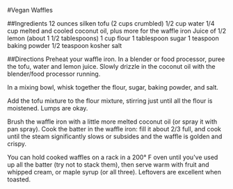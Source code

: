 #Vegan Waffles

##Ingredients
12 ounces silken tofu (2 cups crumbled)
1/2 cup water
1/4 cup melted and cooled coconut oil, plus more for the waffle iron
Juice of 1/2 lemon (about 1 1/2 tablespoons)
1 cup flour
1 tablespoon sugar
1 teaspoon baking powder
1/2 teaspoon kosher salt

##Directions
Preheat your waffle iron. In a blender or food processor, puree the tofu, water and lemon juice. Slowly drizzle in the coconut oil with the blender/food processor running.

In a mixing bowl, whisk together the flour, sugar, baking powder, and salt.

Add the tofu mixture to the flour mixture, stirring just until all the flour is moistened. Lumps are okay.

Brush the waffle iron with a little more melted coconut oil (or spray it with pan spray). Cook the batter in the waffle iron: fill it about 2/3 full, and cook until the steam significantly slows or subsides and the waffle is golden and crispy.

You can hold cooked waffles on a rack in a 200° F oven until you've used up all the batter (try not to stack them), then serve warm with fruit and whipped cream, or maple syrup (or all three). Leftovers are excellent when toasted.

